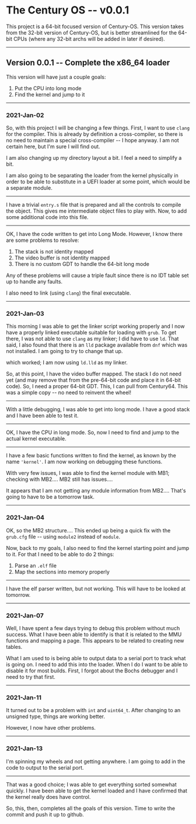 # The Century OS -- v0.0.1

This project is a 64-bit focused version of Century-OS.  This version takes from the 32-bit version of Century-OS, but is better streamlined for the 64-bit CPUs (where any 32-bit archs will be added in later if desired).


---

## Version 0.0.1 -- Complete the x86_64 loader

This version will have just a couple goals:
1. Put the CPU into long mode
1. Find the kernel and jump to it


---

### 2021-Jan-02

So, with this project I will be changing a few things.  First, I want to use `clang` for the compiler.  This is already by definition a cross-compiler, so there is no need to maintain a special cross-compiler -- I hope anyway.  I am not certain here, but I'm sure I will find out.

I am also changing up my directory layout a bit.  I feel a need to simplify a bit.

I am also going to be separating the loader from the kernel physically in order to be able to substitute in a UEFI loader at some point, which would be a separate module.

---

I have a trivial `entry.s` file that is prepared and all the controls to compile the object.  This gives me intermediate object files to play with.  Now, to add some additional code into this file.

---

OK, I have the code written to get into Long Mode.  However, I know there are some problems to resolve:
1. The stack is not identity mapped
1. The video buffer is not identity mapped
1. There is no custom GDT to handle the 64-bit long mode

Any of these problems will cause a triple fault since there is no IDT table set up to handle any faults.

I also need to link (using `clang`) the final executable.

---

### 2021-Jan-03

This morning I was able to get the linker script working properly and I now have a properly linked executable suitable for loading with `grub`.  To get there, I was not able to use `clang` as my linker; I did have to use `ld`.  That said, I also found that there is an `lld` package available from `dnf` which was not installed.  I am going to try to change that up.

which worked; I am now using `ld.lld` as my linker.

So, at this point, I have the video buffer mapped.  The stack I do not need yet (and may remove that from the pre-64-bit code and place it in 64-bit code).  So, I need a proper 64-bit GDT.  This, I can pull from Century64.  This was a simple copy -- no need to reinvent the wheel!

---

With a little debugging, I was able to get into long mode.  I have a good stack and I have been able to test it.

---

OK, I have the CPU in long mode.  So, now I need to find and jump to the actual kernel executable.

---

I have a few basic functions written to find the kernel, as known by the name `'kernel'`.  I am now working on debugging these functions.

With very few issues, I was able to find the kernel module with MB1; checking with MB2....  MB2 still has issues....

It appears that I am not getting any module information from MB2....  That's going to have to be a tomorrow task.

---

### 2021-Jan-04

OK, so the MB2 structure....  This ended up being a quick fix with the `grub.cfg` file -- using `module2` instead of `module`.

Now, back to my goals, I also need to find the kernel starting point and jump to it.  For that I need to be able to do 2 things:
1. Parse an `.elf` file
1. Map the sections into memory properly

---

I have the elf parser written, but not working.  This will have to be looked at tomorrow.

---

### 2021-Jan-07

Well, I have spent a few days trying to debug this problem without much success.  What I have been able to identify is that it is related to the MMU functions and mapping a page.  This appears to be related to creating new tables.

What I am used to is being able to output data to a serial port to track what is going on.  I need to add this into the loader.  When I do I want to be able to disable it for most builds.  First, I forgot about the Bochs debugger and I need to try that first.

---

### 2021-Jan-11

It turned out to be a problem with `int` and `uint64_t`.  After changing to an unsigned type, things are working better.

However, I now have other problems.

---

### 2021-Jan-13

I'm spinning my wheels and not getting anywhere.  I am going to add in the code to output to the serial port.

---

That was a good choice; I was able to get everything sorted somewhat quickly.  I have been able to get the kernel loaded and I have confirmed that the kernel really does have control.

So, this, then, completes all the goals of this version.  Time to write the commit and push it up to github.

